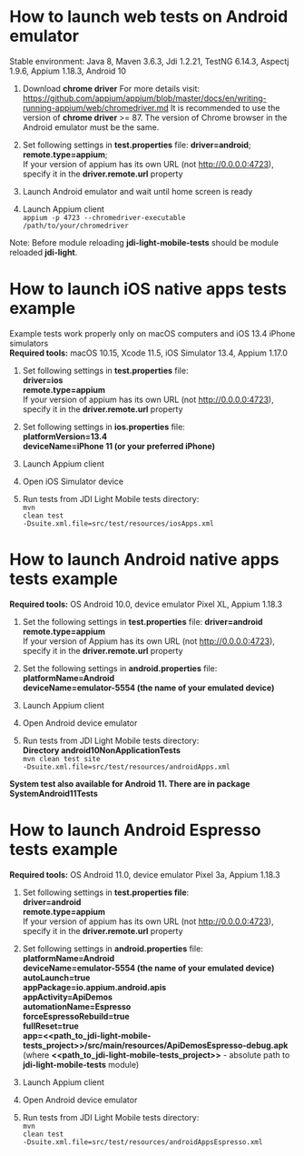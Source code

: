 <h1>How to launch web tests on Android emulator</h1>  

Stable environment: Java 8, Maven 3.6.3, Jdi 1.2.21, TestNG 6.14.3, Aspectj 1.9.6, Appium 1.18.3, Android 10 <br>

1. Download <b>chrome driver</b> 
For more details visit: https://github.com/appium/appium/blob/master/docs/en/writing-running-appium/web/chromedriver.md
It is recommended to use the version of <b>chrome driver</b> >= 87. 
The version of Chrome browser in the Android emulator must be the same.

2. Set following settings in <b>test.properties</b> file:
<b>driver=android</b>; <br>
<b>remote.type=appium</b>; <br>
If your version of appium has its own URL (not http://0.0.0.0:4723), specify it in the <b>driver.remote.url</b> property
  
3. Launch Android emulator and wait until home screen is ready

4. Launch Appium client  
<code>appium -p 4723 --chromedriver-executable /path/to/your/chromedriver</code>

Note: Before module reloading <b>jdi-light-mobile-tests</b> should be module reloaded <b>jdi-light</b>.   

<h1>How to launch iOS native apps tests example</h1>
Example tests work properly only on macOS computers and iOS 13.4 iPhone simulators<br>
<b>Required tools:</b> macOS 10.15, Xcode 11.5, iOS Simulator 13.4, Appium 1.17.0

1. Set following settings in <b>test.properties</b> file: <br>
   <b>driver=ios</b> <br>
   <b>remote.type=appium</b> <br>
   If your version of appium has its own URL (not http://0.0.0.0:4723), specify it in the <b>driver.remote.url</b> property
   
2. Set following settings in <b>ios.properties</b> file: <br>
   <b>platformVersion=13.4</b> <br>
   <b>deviceName=iPhone 11 (or your preferred iPhone)</b>
   
3. Launch Appium client

4. Open iOS Simulator device

5. Run tests from JDI Light Mobile tests directory:<br>
<code>mvn clean test -Dsuite.xml.file=src/test/resources/iosApps.xml</code>

<h1>How to launch Android native apps tests example</h1>
<b>Required tools:</b> OS Android 10.0, device emulator Pixel XL, Appium 1.18.3<br>

1. Set the following settings in <b>test.properties</b> file: 
<b>driver=android</b> <br>
<b>remote.type=appium</b> <br>
If your version of Appium has its own URL (not http://0.0.0.0:4723), specify it in the <b>driver.remote.url</b> property

2. Set the following settings in <b>android.properties</b> file:
<b>platformName=Android</b> <br>
<b>deviceName=emulator-5554 (the name of your emulated device)</b>

3. Launch Appium client

4. Open Android device emulator

5. Run tests from JDI Light Mobile tests directory:<br>
<b>Directory android10NonApplicationTests</b><br>
<code>mvn clean test site -Dsuite.xml.file=src/test/resources/androidApps.xml</code>
  
<b>System test also available for Android 11. There are in package SystemAndroid11Tests</b><br>  

<h1>How to launch Android Espresso tests example</h1>
<b>Required tools:</b> OS Android 11.0, device emulator Pixel 3a, Appium 1.18.3

1. Set following settings in <b>test.properties file</b>: <br>
   <b>driver=android</b> <br>
   <b>remote.type=appium</b> <br>
   If your version of appium has its own URL (not http://0.0.0.0:4723), specify it in the <b>driver.remote.url</b> property
   
2. Set following settings in <b>android.properties</b> file: <br>
   <b>platformName=Android</b> <br>
   <b>deviceName=emulator-5554 (the name of your emulated device)</b> <br>
   <b>autoLaunch=true</b> <br>
   <b>appPackage=io.appium.android.apis</b> <br>
   <b>appActivity=ApiDemos</b> <br>
   <b>automationName=Espresso</b> <br>
   <b>forceEspressoRebuild=true</b> <br>
   <b>fullReset=true</b> <br>
   <b>app=<<path_to_jdi-light-mobile-tests_project>>/src/main/resources/ApiDemosEspresso-debug.apk</b> 
   (where <b><<path_to_jdi-light-mobile-tests_project>></b> - absolute path to <b>jdi-light-mobile-tests</b> module)
   
3. Launch Appium client

4. Open Android device emulator

5. Run tests from JDI Light Mobile tests directory:<br>
   <code>mvn clean test -Dsuite.xml.file=src/test/resources/androidAppsEspresso.xml</code>